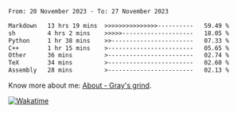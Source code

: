 <!--START_SECTION:waka-->

```txt
From: 20 November 2023 - To: 27 November 2023

Markdown   13 hrs 19 mins  >>>>>>>>>>>>>>>----------   59.49 %
sh         4 hrs 2 mins    >>>>>--------------------   18.05 %
Python     1 hr 38 mins    >>-----------------------   07.33 %
C++        1 hr 15 mins    >------------------------   05.65 %
Other      36 mins         >------------------------   02.74 %
TeX        34 mins         >------------------------   02.60 %
Assembly   28 mins         >------------------------   02.13 %
```

<!--END_SECTION:waka-->

<!-- [![grayxu's github stats](https://github-readme-stats.vercel.app/api?username=grayxu&count_private=true&show_icons=true)](https://github.com/grayxu) -->

Know more about me: [About - Gray's grind](https://www.grayxu.cn/).
<p align="left">
  <a href="https://wakatime.com/@grayxu" target="_blank">
    <img alt="Wakatime" src="https://wakatime.com/badge/user/c69eb31e-43a1-463f-8968-c3449e386f57.svg"/>
  </a>
</p>

